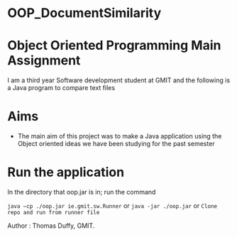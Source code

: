 # OOP_DocumentSimilarity
# Object Oriented Programming Main Assignment

I am a third year Software development student at GMIT and the following is a Java program to compare text files

# Aims

  - The main aim of this project was to make a Java application using the Object oriented ideas we have been studying for the past semester
  
# Run the application

In the directory that oop.jar is in; run the command

`java –cp ./oop.jar ie.gmit.sw.Runner`
or 
`java -jar ./oop.jar`
or
`Clone repo and run from runner file`

Author : Thomas Duffy, GMIT.


